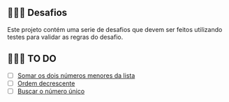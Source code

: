 ## 🏋🏽‍♀️ Desafios

Este projeto contém uma serie de desafios que devem ser feitos utilizando testes para validar as regras do desafio.

## 👩🏽‍💻 TO DO
 - [ ] [Somar os dois números menores da lista](SomaDosDoisInteirosPositivosMaisBaixos.md)
 - [ ] [Ordem decrescente](OrdemDecrescente.md)
 - [ ] [Buscar o número único](BuscarNumericoUnico.md)
